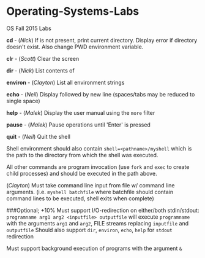 # Operating-Systems-Labs
OS Fall 2015 Labs

**cd <directory>** - (*Nick*) If <directory> is not present, print current directory. Display error if directory doesn't exist. Also change PWD environment variable.

**clr** - (*Scott*) Clear the screen

**dir <directory>** - (*Nick*) List contents of <directory>

**environ** - (*Clayton*) List all environment strings

**echo <comment>** - (*Neil*) Display <comment> followed by new line (spaces/tabs may be reduced to single space)

**help** - (*Malek*) Display the user manual using the `more` filter

**pause** - (*Malek*) Pause operations until 'Enter' is pressed

**quit** - (*Neil*) Quit the shell

Shell environment should also contain `shell=<pathname>/myshell` which is the path to the directory from which the shell was executed.

All other commands are program invocation (use `fork` and `exec` to create child processes) and should be executed in the path above.

(*Clayton*) Must take command line input from file w/ command line arguments. (i.e. `myshell batchfile` where batchfile should contain command lines to be executed, shell exits when complete)

###Optional; +10%
Must support I/O-redirection on either/both stdin/stdout:
`programname arg1 arg2 <inputfile> outputfile`
will execute `programname` with the arguments `arg1` and `arg2`, FILE streams replacing `inputfile` and `outputfile`
Should also support `dir`, `environ`, `echo`, `help` for `stdout` redirection


Must support background execution of programs with the argument `&`
